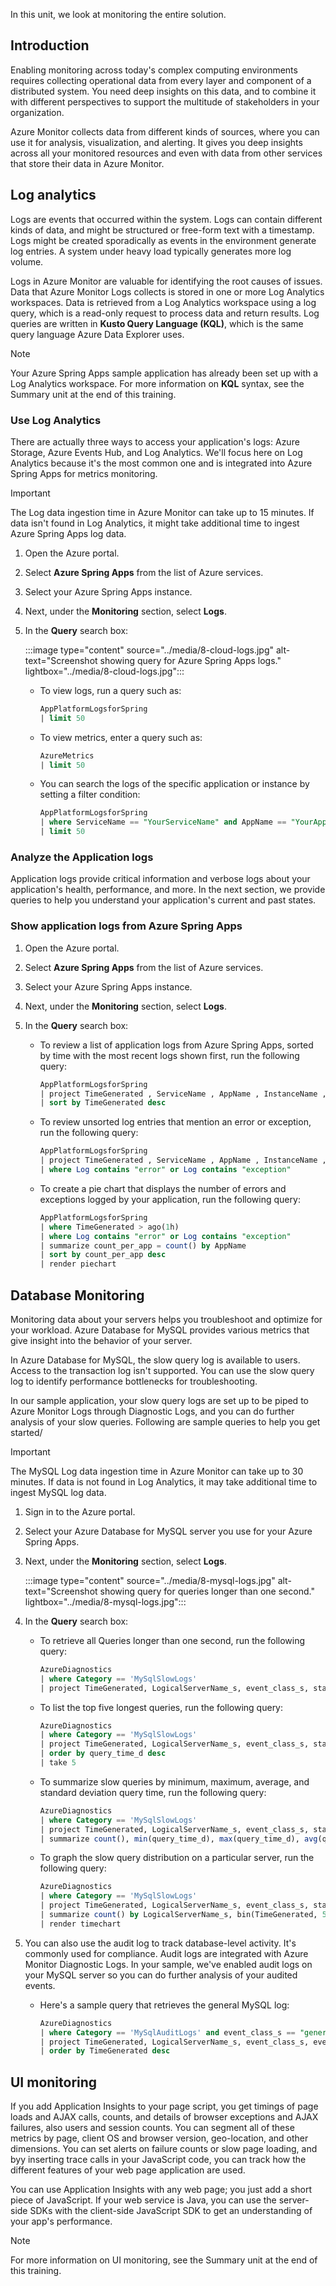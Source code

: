 In this unit, we look at monitoring the entire solution.

## Introduction

Enabling monitoring across today's complex computing environments requires collecting operational data from every layer and component of a distributed system. You need deep insights on this data, and to combine it with different perspectives to support the multitude of stakeholders in your organization.

Azure Monitor collects data from different kinds of sources, where you can use it for analysis, visualization, and alerting. It gives you deep insights across all your monitored resources and even with data from other services that store their data in Azure Monitor.

## Log analytics

Logs are events that occurred within the system. Logs can contain different kinds of data, and might be structured or free-form text with a timestamp. Logs might be created sporadically as events in the environment generate log entries. A system under heavy load typically generates more log volume.

Logs in Azure Monitor are valuable for identifying the root causes of issues. Data that Azure Monitor Logs collects is stored in one or more Log Analytics workspaces. Data is retrieved from a Log Analytics workspace using a log query, which is a read-only request to process data and return results. Log queries are written in **Kusto Query Language (KQL)**, which is the same query language Azure Data Explorer uses.

> [!NOTE]
> Your Azure Spring Apps sample application has already been set up with a Log Analytics workspace.
> For more information on **KQL** syntax, see the Summary unit at the end of this training.

### Use Log Analytics

There are actually three ways to access your application's logs: Azure Storage, Azure Events Hub, and Log Analytics. We'll focus here on Log Analytics because it's the most common one and is integrated into Azure Spring Apps for metrics monitoring.

> [!IMPORTANT]
> The Log data ingestion time in Azure Monitor can take up to 15 minutes. If data isn't found in Log Analytics, it might take additional time to ingest Azure Spring Apps log data.

1. Open the Azure portal.

1. Select **Azure Spring Apps** from the list of Azure services.

1. Select your Azure Spring Apps instance.

1. Next, under the **Monitoring** section, select **Logs**.

1. In the **Query** search box:

   :::image type="content" source="../media/8-cloud-logs.jpg" alt-text="Screenshot showing query for Azure Spring Apps logs." lightbox="../media/8-cloud-logs.jpg":::

   - To view logs, run a query such as:

     ```sql
     AppPlatformLogsforSpring
     | limit 50
     ```

   - To view metrics, enter a query such as:

     ```sql
     AzureMetrics
     | limit 50
     ```

   - You can search the logs of the specific application or instance by setting a filter condition:

     ```sql
     AppPlatformLogsforSpring
     | where ServiceName == "YourServiceName" and AppName == "YourAppName" and InstanceName == "YourInstanceName"
     | limit 50
     ```

### Analyze the Application logs

Application logs provide critical information and verbose logs about your application's health, performance, and more. In the next section, we provide queries to help you understand your application's current and past states.

### Show application logs from Azure Spring Apps

1. Open the Azure portal.

1. Select **Azure Spring Apps** from the list of Azure services.

1. Select your Azure Spring Apps instance.

1. Next, under the **Monitoring** section, select **Logs**.

1. In the **Query** search box:

   - To review a list of application logs from Azure Spring Apps, sorted by time with the most recent logs shown first, run the following query:

     ```sql
     AppPlatformLogsforSpring
     | project TimeGenerated , ServiceName , AppName , InstanceName , Log
     | sort by TimeGenerated desc
     ```

   - To review unsorted log entries that mention an error or exception, run the following query:

     ```sql
     AppPlatformLogsforSpring
     | project TimeGenerated , ServiceName , AppName , InstanceName , Log
     | where Log contains "error" or Log contains "exception"
     ```

   - To create a pie chart that displays the number of errors and exceptions logged by your application, run the following query:

       ```sql
       AppPlatformLogsforSpring
       | where TimeGenerated > ago(1h)
       | where Log contains "error" or Log contains "exception"
       | summarize count_per_app = count() by AppName
       | sort by count_per_app desc
       | render piechart
       ```

## Database Monitoring

Monitoring data about your servers helps you troubleshoot and optimize for your workload. Azure Database for MySQL provides various metrics that give insight into the behavior of your server.

In Azure Database for MySQL, the slow query log is available to users. Access to the transaction log isn't supported. You can use the slow query log to identify performance bottlenecks for troubleshooting.

In our sample application, your slow query logs are set up to be piped to Azure Monitor Logs through Diagnostic Logs, and you can do further analysis of your slow queries. Following are sample queries to help you get started/

> [!IMPORTANT]
> The MySQL Log data ingestion time in Azure Monitor can take up to 30 minutes. If data is not found in Log Analytics, it may take additional time to ingest MySQL log data.

1. Sign in to the Azure portal.

1. Select your Azure Database for MySQL server you use for your Azure Spring Apps.

1. Next, under the **Monitoring** section, select **Logs**.

   :::image type="content" source="../media/8-mysql-logs.jpg" alt-text="Screenshot showing query for queries longer than one second." lightbox="../media/8-mysql-logs.jpg":::

1. In the **Query** search box:

   - To retrieve all Queries longer than one second, run the following query:

     ```sql
     AzureDiagnostics
     | where Category == 'MySqlSlowLogs'
     | project TimeGenerated, LogicalServerName_s, event_class_s, start_time_t , query_time_d, sql_text_s 
     ```

   - To list the top five longest queries, run the following query:

     ```sql
     AzureDiagnostics
     | where Category == 'MySqlSlowLogs'
     | project TimeGenerated, LogicalServerName_s, event_class_s, start_time_t , query_time_d, sql_text_s 
     | order by query_time_d desc
     | take 5
     ```

   - To summarize slow queries by minimum, maximum, average, and standard deviation query time, run the following query:

     ```sql
     AzureDiagnostics
     | where Category == 'MySqlSlowLogs'
     | project TimeGenerated, LogicalServerName_s, event_class_s, start_time_t , query_time_d, sql_text_s 
     | summarize count(), min(query_time_d), max(query_time_d), avg(query_time_d), stdev(query_time_d), percentile(query_time_d, 95) by LogicalServerName_s
     ```

   - To graph the slow query distribution on a particular server, run the following query:

     ```sql
     AzureDiagnostics
     | where Category == 'MySqlSlowLogs'
     | project TimeGenerated, LogicalServerName_s, event_class_s, start_time_t , query_time_d, sql_text_s 
     | summarize count() by LogicalServerName_s, bin(TimeGenerated, 5m)
     | render timechart
     ```

1. You can also use the audit log to track database-level activity. It's commonly used for compliance. Audit logs are integrated with Azure Monitor Diagnostic Logs. In your sample, we've enabled audit logs on your MySQL server so you can do further analysis of your audited events.

   - Here's a sample query that retrieves the general MySQL log:

      ```sql
      AzureDiagnostics
      | where Category == 'MySqlAuditLogs' and event_class_s == "general_log"
      | project TimeGenerated, LogicalServerName_s, event_class_s, event_subclass_s, event_time_t, user_s , ip_s , sql_text_s 
      | order by TimeGenerated desc
      ```

## UI monitoring

If you add Application Insights to your page script, you get timings of page loads and AJAX calls, counts, and details of browser exceptions and AJAX failures, also users and session counts. You can segment all of these metrics by page, client OS and browser version, geo-location, and other dimensions. You can set alerts on failure counts or slow page loading, and byy inserting trace calls in your JavaScript code, you can track how the different features of your web page application are used.

You can use Application Insights with any web page; you just add a short piece of JavaScript. If your web service is Java, you can use the server-side SDKs with the client-side JavaScript SDK to get an understanding of your app's performance.

> [!NOTE]
> For more information on UI monitoring, see the Summary unit at the end of this training.
